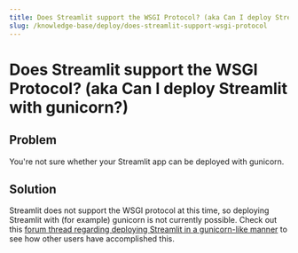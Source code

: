 ```yaml
---
title: Does Streamlit support the WSGI Protocol? (aka Can I deploy Streamlit with gunicorn?)
slug: /knowledge-base/deploy/does-streamlit-support-wsgi-protocol
---
```


# Does Streamlit support the WSGI Protocol? (aka Can I deploy Streamlit with gunicorn?)

## Problem

You're not sure whether your Streamlit app can be deployed with gunicorn.

## Solution

Streamlit does not support the WSGI protocol at this time, so deploying Streamlit with (for example) gunicorn is not currently possible. Check out this [forum thread regarding deploying Streamlit in a gunicorn-like manner](https://discuss.streamlit.io/t/how-do-i-set-the-server-to-0-0-0-0-for-deployment-using-docker/216) to see how other users have accomplished this.

